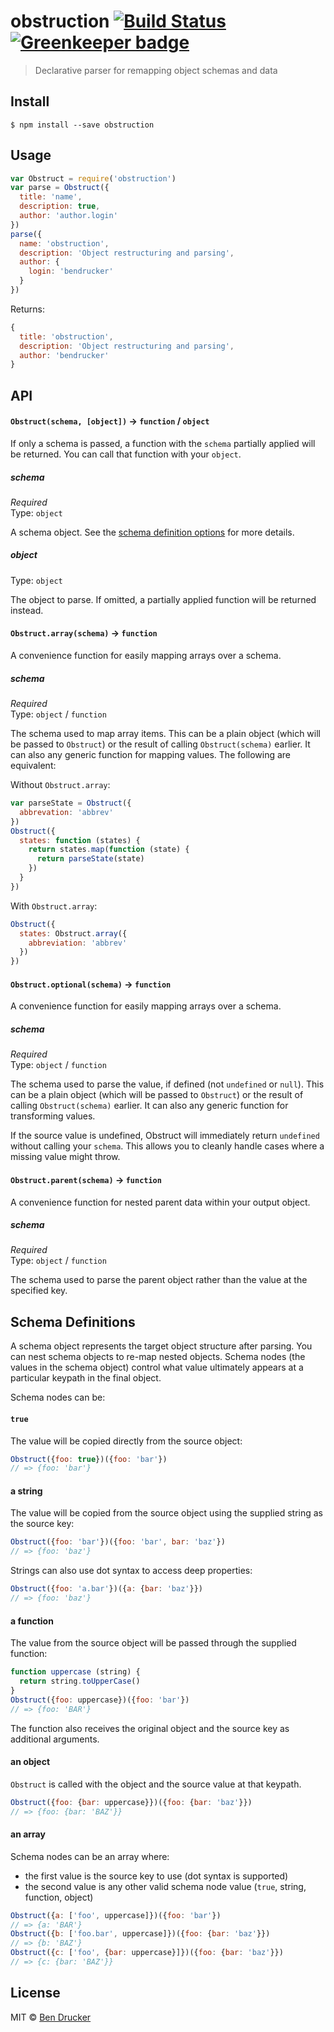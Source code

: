 # obstruction [![Build Status](https://travis-ci.org/bendrucker/obstruction.svg?branch=master)](https://travis-ci.org/bendrucker/obstruction) [![Greenkeeper badge](https://badges.greenkeeper.io/bendrucker/obstruction.svg)](https://greenkeeper.io/)

> Declarative parser for remapping object schemas and data

## Install

```
$ npm install --save obstruction
```


## Usage

```js
var Obstruct = require('obstruction')
var parse = Obstruct({
  title: 'name',
  description: true,
  author: 'author.login'
})
parse({
  name: 'obstruction',
  description: 'Object restructuring and parsing',
  author: {
    login: 'bendrucker'
  }
})
```

Returns:

```js
{
  title: 'obstruction',
  description: 'Object restructuring and parsing',
  author: 'bendrucker'
}
```

## API

#### `Obstruct(schema, [object])` -> `function` / `object`

If only a schema is passed, a function with the `schema` partially applied will be returned. You can call that function with your `object`.

##### schema

*Required*  
Type: `object`

A schema object. See the [schema definition options](#schema-definition) for more details.

##### object

Type: `object`  

The object to parse. If omitted, a partially applied function will be returned instead.

#### `Obstruct.array(schema)` -> `function`

A convenience function for easily mapping arrays over a schema.

##### schema

*Required*  
Type: `object` / `function`

The schema used to map array items. This can be a plain object (which will be passed to `Obstruct`) or the result of calling `Obstruct(schema)` earlier. It can also any generic function for mapping values. The following are equivalent:

Without `Obstruct.array`:

```js
var parseState = Obstruct({
  abbrevation: 'abbrev'
})
Obstruct({
  states: function (states) {
    return states.map(function (state) {
      return parseState(state)
    })
  }
})
```

With `Obstruct.array`:

```js
Obstruct({
  states: Obstruct.array({
    abbreviation: 'abbrev'
  })
})
```

#### `Obstruct.optional(schema)` -> `function`

A convenience function for easily mapping arrays over a schema.

##### schema

*Required*  
Type: `object` / `function`

The schema used to parse the value, if defined (not `undefined` or `null`). This can be a plain object (which will be passed to `Obstruct`) or the result of calling `Obstruct(schema)` earlier. It can also any generic function for transforming values.

If the source value is undefined, Obstruct will immediately return `undefined` without calling your `schema`. This allows you to cleanly handle cases where a missing value might throw.

#### `Obstruct.parent(schema)` -> `function`

A convenience function for nested parent data within your output object.

##### schema

*Required*  
Type: `object` / `function`

The schema used to parse the parent object rather than the value at the specified key.

## Schema Definitions

A schema object represents the target object structure after parsing. You can nest schema objects to re-map nested objects. Schema nodes (the values in the schema object) control what value ultimately appears at a particular keypath in the final object.

Schema nodes can be:

#### `true`

The value will be copied directly from the source object:

```js
Obstruct({foo: true})({foo: 'bar'})
// => {foo: 'bar'}
```

#### a string

The value will be copied from the source object using the supplied string as the source key:

```js
Obstruct({foo: 'bar'})({foo: 'bar', bar: 'baz'})
// => {foo: 'baz'}
```

Strings can also use dot syntax to access deep properties:

```js
Obstruct({foo: 'a.bar'})({a: {bar: 'baz'}})
// => {foo: 'baz'}
```

#### a function

The value from the source object will be passed through the supplied function:

```js
function uppercase (string) {
  return string.toUpperCase()
}
Obstruct({foo: uppercase})({foo: 'bar'})
// => {foo: 'BAR'}
```

The function also receives the original object and the source key as additional arguments.

#### an object

`Obstruct` is called with the object and the source value at that keypath.

```js
Obstruct({foo: {bar: uppercase}})({foo: {bar: 'baz'}})
// => {foo: {bar: 'BAZ'}}
```

#### an array

Schema nodes can be an array where:

* the first value is the source key to use (dot syntax is supported)
* the second value is any other valid schema node value (`true`, string, function, object)

```js
Obstruct({a: ['foo', uppercase]})({foo: 'bar'})
// => {a: 'BAR'}
Obstruct({b: ['foo.bar', uppercase]})({foo: {bar: 'baz'}})
// => {b: 'BAZ'}
Obstruct({c: ['foo', {bar: uppercase}]})({foo: {bar: 'baz'}})
// => {c: {bar: 'BAZ'}}
```

## License

MIT © [Ben Drucker](http://bendrucker.me)
